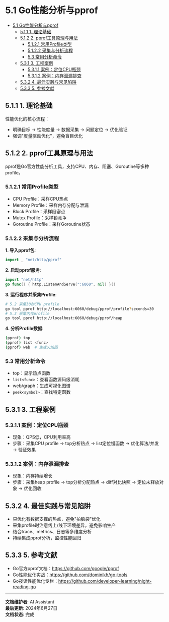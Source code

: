 # 5.1 Go性能分析与pprof

<!-- TOC START -->
- [5.1 Go性能分析与pprof](#51-go性能分析与pprof)
  - [5.1.1 1. 理论基础](#511-1-理论基础)
  - [5.1.2 2. pprof工具原理与用法](#512-2-pprof工具原理与用法)
    - [5.1.2.1 常用Profile类型](#5121-常用profile类型)
    - [5.1.2.2 采集与分析流程](#5122-采集与分析流程)
    - [5.3 常用分析命令](#53-常用分析命令)
  - [5.3.1 3. 工程案例](#531-3-工程案例)
    - [5.3.1.1 案例：定位CPU瓶颈](#5311-案例定位cpu瓶颈)
    - [5.3.1.2 案例：内存泄漏排查](#5312-案例内存泄漏排查)
  - [5.3.2 4. 最佳实践与常见陷阱](#532-4-最佳实践与常见陷阱)
  - [5.3.3 5. 参考文献](#533-5-参考文献)
<!-- TOC END -->

## 5.1.1 1. 理论基础

性能优化的核心流程：

- 明确目标 → 性能度量 → 数据采集 → 问题定位 → 优化验证
- 强调"度量驱动优化"，避免盲目优化

## 5.1.2 2. pprof工具原理与用法

pprof是Go官方性能分析工具，支持CPU、内存、阻塞、Goroutine等多种profile。

### 5.1.2.1 常用Profile类型

- CPU Profile：采样CPU热点
- Memory Profile：采样内存分配与泄漏
- Block Profile：采样阻塞点
- Mutex Profile：采样锁竞争
- Goroutine Profile：采样Goroutine状态

### 5.1.2.2 采集与分析流程

**1. 导入pprof包**:

```go
import _ "net/http/pprof"
```

**2. 启动pprof服务**:

```go
import "net/http"
go func() { http.ListenAndServe(":6060", nil) }()
```

**3. 运行程序并采集Profile**:

```sh
# 5.2 采集30秒CPU profile
go tool pprof http://localhost:6060/debug/pprof/profile?seconds=30
# 5.3 采集内存profile
go tool pprof http://localhost:6060/debug/pprof/heap
```

**4. 分析Profile数据**:

```sh
(pprof) top
(pprof) list <func>
(pprof) web  # 生成火焰图
```

### 5.3 常用分析命令

- top：显示热点函数
- `list<func>`：查看函数源码级消耗
- web/graph：生成可视化图谱
- `peek<symbol>`：查找特定函数

## 5.3.1 3. 工程案例

### 5.3.1.1 案例：定位CPU瓶颈

- 现象：QPS低，CPU利用率高
- 步骤：采集CPU profile → top分析热点 → list定位慢函数 → 优化算法/并发 → 验证效果

### 5.3.1.2 案例：内存泄漏排查

- 现象：内存持续增长
- 步骤：采集heap profile → top分析分配热点 → diff对比快照 → 定位未释放对象 → 优化回收

## 5.3.2 4. 最佳实践与常见陷阱

- 只优化有数据支撑的热点，避免"拍脑袋"优化
- 采集profile时注意线上/线下环境差异，避免影响生产
- 结合trace、metrics、日志等多维度分析
- 持续集成pprof分析，监控性能回归

## 5.3.3 5. 参考文献

- Go官方pprof文档：<https://github.com/google/pprof>
- Go性能优化实战：<https://github.com/dominikh/go-tools>
- Go夜读性能优化专栏：<https://github.com/developer-learning/night-reading-go>

---

**文档维护者**: AI Assistant  
**最后更新**: 2024年6月27日  
**文档状态**: 完成
